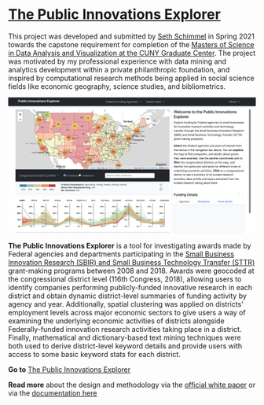 # [The Public Innovations Explorer](https://sethsch.github.io/innovations-explorer/app/index.html)


This project was developed and submitted by [Seth Schimmel](mailto:seth.schimmel@gmail.com) in Spring 2021 towards the capstone requirement for completion of the [Masters of Science in Data Analysis and Visualization at the CUNY Graduate Center](https://www.gc.cuny.edu/Page-Elements/Academics-Research-Centers-Initiatives/Masters-Programs/Data-Analysis-and-Visualization). 
The project was motivated by my professional experience with data mining and analytics development within a private philanthropic foundation, and inspired by computational research methods being applied in social science fields like economic geography, science studies, and bibliometrics.  
   
![explorer](screenshot.png)

**The Public Innovations Explorer** is a tool for investigating awards made by Federal agencies and departments participating in the [Small Business Innovation Research (SBIR) and Small Business Technology Transfer (STTR)](https://www.sbir.gov) grant-making programs between 2008 and 2018.  Awards were geocoded at the congressional district level (116th Congress, 2018), allowing users to identify companies performing publicly-funded innovative research in each district and obtain dynamic district-level summaries of funding activity by agency and year.  Additionally, spatial clustering was applied on districts' employment levels across major economic sectors to give users a way of examining the underlying economic activities of districts alongside Federally-funded innovation research activities taking place in a district.  Finally, mathematical and dictionary-based text mining techniques were both used to derive district-level keyword details and provide users with access to some basic keyword stats for each district.

**Go to** [The Public Innovations Explorer](https://sethsch.github.io/innovations-explorer/app/index.html)

**Read more** about the design and methodology via the [official white paper](process/schimmel_whitepaper_final_05142021.pdf) or via the [documentation here](Documentation.md) 

